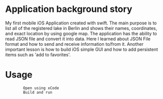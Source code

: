 # Application background story
My first mobile iOS Application created with swift. The main purpose is to list all of the registered lake
            in Berlin and shows
            their names, coordinates, and exact location by using google map. The application has the ability to read
            JSON file and convert it
            into data. Here I learned about JSON File format and how to send and receive information to/from it. Another
            important lesson is
            how to build iOS simple GUI and how to add persistent items such as 'add to favorites'.

# Usage
            Open using xCode
            Build and run

